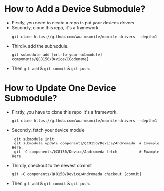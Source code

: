 # How to Add a Device Submodule?
- Firstly, you need to create a repo to put your devices drivers.
- Secondly, clone this repo, it's a framework.
  ```
  git clone https://github.com/woa-msmnile/msmnile-drivers --depth=1
  ```
- Thirdly, add the submodule.
  ```
  git submodule add [url-to-your-submodule] components/QC8150/Device/[Codename]
  ```
- Then `git add` & `git commit` & `git push`.

# How to Update One Device Submodule?
- Firstly, you have to clone this repo, it's a framework.
  ```
  git clone https://github.com/woa-msmnile/msmnile-drivers --depth=1
  ```
- Secondly, fetch your device module
  ```
   git submodule init
   git submodule update components/QC8150/Device/Andromeda	# Example Here.
   git -C components/QC8150/Device/Andromeda fetch			# Example Here.
  ```
- Thirdly, checkout to the newest commit
  ```
  git -C components/QC8150/Device/Andromeda checkout [commit]
  ```
- Then `git add` & `git commit` & `git push`.
